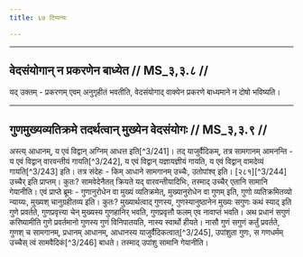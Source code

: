 ```yaml
---
title: ६७ टिप्पन्यः

---
```


[^3/240]: E2,4: sa na

____________________________________________


## वेदसंयोगान् न प्रकरणेन बाध्येत // MS_३,३.८ //

यद् उक्तम् - प्रकरणम् एवम् अनुगृहीतं भवतीति, वेदसंयोगाद् वाक्येन प्रकरणे बाध्यमाने न दोषो भविष्यति।


____________________________________________


## गुणमुख्यव्यतिक्रमे तदर्थत्वान् मुख्येन वेदसंयोगः // MS_३,३.९ //

अस्त्य् आधानम्, य एवं विद्वान् अग्निम् आधत्त इति[^3/241]। तद् याजुर्वैदिकम्, तत्र सामगानम् आमनन्ति - य एवं विद्वान् वारवन्तीयं गायति[^3/242], य एवं विद्वान् यज्ञायज्ञीयं गायति, य एवं विद्वान् वामदेव्यं गायति[^3/243] इति। तत्र संदेहः - किम् आधाने सामगानम् उच्चैः, उतोपांश्व् इति।
[२८१][^3/244] उच्चैर् इति प्राप्तम्। कुतः? सामवेदेनैतत् क्रियते यद् वारवन्तीयादिभिः, तस्माद् उच्चैर् एतानि सामानि गेयानीति।
एवं प्राप्ते ब्रूमः - गुणानुरोधेन वा मुख्यं व्यतिक्रमेत्, मुख्यानुरोधेन वा गुणम् इति, गुणो व्यतिक्रमितव्यो न्याय्यः, मुख्यश् चानुग्रहीतव्य इति। कुतः? मुख्यार्थत्वाद् गुणस्य, गुणस्यानुष्ठानेन मुख्यः सगुणः कथं स्याद् इति गुणे प्रवर्तते, गुणप्रवृत्त्या चेन् मुख्यस्य गुणहानिर् भवति, गुणप्रवृत्तौ फलम् एव नावाप्तं भवति। अथ प्रधानं सगुणं करिष्यामीति गुणे प्रवर्तमानो गुणस्य गुणं विनिपातयति, नास्य स्वार्थो हीयते। नासौ गुणं सगुणं कर्तुं प्रवर्तते, गुणश् च सामगानम्, प्रधानम् आधानम्, आधानस्य याजुर्वैदिकत्वात्[^3/245], उपांशुता गुणः, स गणधर्मम् उच्चैस् त्वं सामवैदिकं[^3/246] बाधते। तस्माद् उपांशु सामानि गेयानीति।
